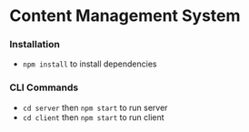# Content Management System

### Installation
* ```npm install``` to install dependencies

### CLI Commands
* ```cd server``` then ```npm start``` to run server
* ```cd client``` then ```npm start``` to run client




